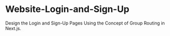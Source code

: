 # Website-Login-and-Sign-Up
Design the Login and Sign-Up Pages Using the Concept of Group Routing in Next.js.  
